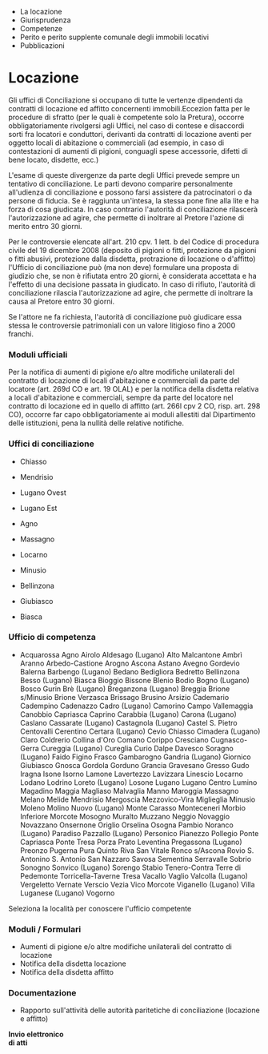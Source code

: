   * La locazione
  * Giurisprudenza
  * Competenze
  * Perito e perito supplente comunale degli immobili locativi
  * Pubblicazioni

#  Locazione

Gli uffici di Conciliazione si occupano di tutte le vertenze dipendenti da
contratti di locazione ed affitto concernenti immobili.Eccezion fatta per le
procedure di sfratto (per le quali è competente solo la Pretura), occorre
obbligatoriamente rivolgersi agli Uffici, nel caso di contese e disaccordi
sorti fra locatori e conduttori, derivanti da contratti di locazione aventi
per oggetto locali di abitazione o commerciali (ad esempio, in caso di
contestazioni di aumenti di pigioni, conguagli spese accessorie, difetti di
bene locato, disdette, ecc.)

L'esame di queste divergenze da parte degli Uffici prevede sempre un tentativo
di conciliazione. Le parti devono comparire personalmente all'udienza di
conciliazione e possono farsi assistere da patrocinatori o da persone di
fiducia. Se è raggiunta un'intesa, la stessa pone fine alla lite e ha forza di
cosa giudicata. In caso contrario l'autorità di conciliazione rilascerà
l'autorizzazione ad agire, che permette di inoltrare al Pretore l'azione di
merito entro 30 giorni.

Per le controversie elencate all'art. 210 cpv. 1 lett. b del Codice di
procedura civile del 19 dicembre 2008 (deposito di pigioni o fitti, protezione
da pigioni o fitti abusivi, protezione dalla disdetta, protrazione di
locazione o d'affitto) l'Ufficio di conciliazione può (ma non deve) formulare
una proposta di giudizio che, se non è rifiutata entro 20 giorni, è
considerata accettata e ha l'effetto di una decisione passata in giudicato. In
caso di rifiuto, l'autorità di conciliazione rilascia l'autorizzazione ad
agire, che permette di inoltrare la causa al Pretore entro 30 giorni.

Se l'attore ne fa richiesta, l'autorità di conciliazione può giudicare essa
stessa le controversie patrimoniali con un valore litigioso fino a 2000
franchi.

###  Moduli ufficiali

Per la notifica di aumenti di pigione e/o altre modifiche unilaterali del
contratto di locazione di locali d'abitazione e commerciali da parte del
locatore (art. 269d CO e art. 19 OLAL) e per la notifica della disdetta
relativa a locali d'abitazione e commerciali, sempre da parte del locatore nel
contratto di locazione ed in quello di affitto (art. 266l cpv 2 CO, risp. art.
298 CO), occorre far capo obbligatoriamente ai moduli allestiti dal
Dipartimento delle istituzioni, pena la nullità delle relative notifiche.

###  Uffici di conciliazione

  * Chiasso
  * Mendrisio
  * Lugano Ovest
  * Lugano Est
  * Agno
  * Massagno
  * Locarno
  * Minusio
  * Bellinzona
  * Giubiasco  

  * Biasca

###  Ufficio di competenza

  
- Acquarossa Agno Airolo Aldesago (Lugano) Alto Malcantone Ambrì Aranno Arbedo-Castione Arogno Ascona Astano Avegno Gordevio Balerna Barbengo (Lugano) Bedano Bedigliora Bedretto Bellinzona Besso (Lugano) Biasca Bioggio Bissone Blenio Bodio Bogno (Lugano) Bosco Gurin Brè (Lugano) Breganzona (Lugano) Breggia Brione s/Minusio Brione Verzasca Brissago Brusino Arsizio Cademario Cadempino Cadenazzo Cadro (Lugano) Camorino Campo Vallemaggia Canobbio Capriasca Caprino Carabbia (Lugano) Carona (Lugano) Caslano Cassarate (Lugano) Castagnola (Lugano) Castel S. Pietro Centovalli Cerentino Certara (Lugano) Cevio Chiasso Cimadera (Lugano) Claro Coldrerio Collina d'Oro Comano Corippo Cresciano Cugnasco-Gerra Cureggia (Lugano) Cureglia Curio Dalpe Davesco Soragno (Lugano) Faido Figino Frasco Gambarogno Gandria (Lugano) Giornico Giubiasco Gnosca Gordola Gorduno Grancia Gravesano Gresso Gudo Iragna Isone Isorno Lamone Lavertezzo Lavizzara Linescio Locarno Lodano Lodrino Loreto (Lugano) Losone Lugano Lugano Centro Lumino Magadino Maggia Magliaso Malvaglia Manno Maroggia Massagno Melano Melide Mendrisio Mergoscia Mezzovico-Vira Miglieglia Minusio Moleno Molino Nuovo (Lugano) Monte Carasso Monteceneri Morbio Inferiore Morcote Mosogno Muralto Muzzano Neggio Novaggio Novazzano Onsernone Origlio Orselina Osogna Pambio Noranco (Lugano) Paradiso Pazzallo (Lugano) Personico Pianezzo Pollegio Ponte Capriasca Ponte Tresa Porza Prato Leventina Pregassona (Lugano) Preonzo Pugerna Pura Quinto Riva San Vitale Ronco s/Ascona Rovio S. Antonino S. Antonio San Nazzaro Savosa Sementina Serravalle Sobrio Sonogno Sonvico (Lugano) Sorengo Stabio Tenero-Contra Terre di Pedemonte Torricella-Taverne Tresa Vacallo Vaglio Valcolla (Lugano) Vergeletto Vernate Verscio Vezia Vico Morcote Viganello (Lugano) Villa Luganese (Lugano) Vogorno   
  

Seleziona la località per conoscere l'ufficio competente

###  Moduli / Formulari

  * Aumenti di pigione e/o altre modifiche unilaterali del contratto di locazione
  * Notifica della disdetta locazione
  * Notifica della disdetta affitto

###  Documentazione

  * Rapporto sull'attività delle autorità paritetiche di conciliazione (locazione e affitto)  

 **Invio elettronico  
di atti**

